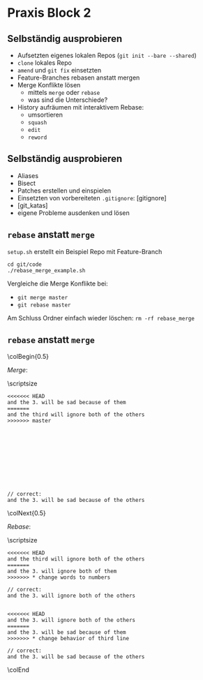 Praxis Block 2
==============


Selbständig ausprobieren
------------------------

* Aufsetzten eigenes lokalen Repos (`git init --bare --shared`)
* `clone` lokales Repo
* `amend` und `git fix` einsetzten
* Feature-Branches rebasen anstatt mergen
* Merge Konflikte lösen
  * mittels `merge` oder `rebase`
  * was sind die Unterschiede?
* History aufräumen mit interaktivem Rebase:
  * umsortieren
  * `squash`
  * `edit`
  * `reword`


Selbständig ausprobieren
------------------------

* Aliases
* Bisect
* Patches erstellen und einspielen
* Einsetzten von vorbereiteten `.gitignore`: [gitignore]
* [git_katas]
* eigene Probleme ausdenken und lösen


`rebase` anstatt `merge`
------------------------

`setup.sh` erstellt ein Beispiel Repo mit Feature-Branch

~~~ {.bash}
cd git/code
./rebase_merge_example.sh
~~~

Vergleiche die Merge Konflikte bei:

* `git merge master`
* `git rebase master`

Am Schluss Ordner einfach wieder löschen: `rm -rf rebase_merge`


`rebase` anstatt `merge`
------------------------

\colBegin{0.5}

*Merge*:

\scriptsize

~~~
<<<<<<< HEAD
and the 3. will be sad because of them
=======
and the third will ignore both of the others
>>>>>>> master











// correct:
and the 3. will be sad because of the others
~~~


\colNext{0.5}

*Rebase*:

\scriptsize

~~~
<<<<<<< HEAD
and the third will ignore both of the others
=======
and the 3. will ignore both of them
>>>>>>> * change words to numbers

// correct:
and the 3. will ignore both of the others


<<<<<<< HEAD
and the 3. will ignore both of the others
=======
and the 3. will be sad because of them
>>>>>>> * change behavior of third line

// correct:
and the 3. will be sad because of the others
~~~

\colEnd
